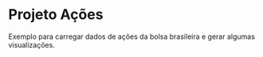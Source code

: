 # Projeto Ações

Exemplo para carregar dados de ações da bolsa brasileira e gerar algumas visualizações.